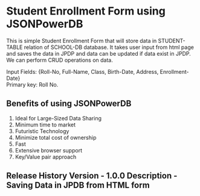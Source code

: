 # Student Enrollment Form using JSONPowerDB

This is simple Student Enrollment Form that will store data in STUDENT-TABLE relation of SCHOOL-DB database. It takes user input from html page and saves the data in JPDP and data can be updated if data exist in JPDP.  We can perform CRUD operations on data.

Input Fields: {Roll-No, Full-Name, Class, Birth-Date, Address, Enrollment-Date}
<br>
Primary key: Roll No.




## Benefits of using JSONPowerDB
<ol>
<li>Ideal for Large-Sized Data Sharing
  <li> Minimum time to market
  <li> Futuristic Technology
 <li> Minimize total cost of ownership
  <li> Fast 
    <li>Extensive browser support
      <li>Key/Value pair approach
      
</ol>
 
 ## Release History Version - 1.0.0 Description - Saving Data in JPDB from HTML form
 
